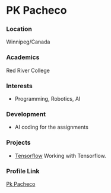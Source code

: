 # PK Pacheco

### Location

Winnipeg/Canada

### Academics

Red River College

### Interests

- Programming, Robotics, AI

### Development

- AI coding for the assignments


### Projects

- [Tensorflow](https://github.com/PKpacheco/dl_assignment_1) Working with Tensorflow.


### Profile Link

[Pk Pacheco](https://github.com/PKpacheco)